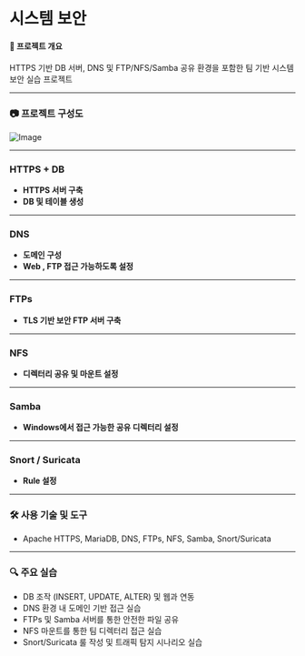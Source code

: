 # 시스템 보안

#### 📌 프로젝트 개요
HTTPS 기반 DB 서버, DNS 및 FTP/NFS/Samba 공유 환경을 포함한 팀 기반 시스템 보안 실습 프로젝트

---

### 📷 프로젝트 구성도

![Image](https://github.com/user-attachments/assets/6a3b8a60-3f23-4559-b006-188be6246c19)

---

### HTTPS + DB

- **HTTPS 서버 구축**
- **DB 및 테이블 생성**

---

### DNS

- **도메인 구성**
- **Web , FTP 접근 가능하도록 설정**

---

### FTPs

- **TLS 기반 보안 FTP 서버 구축**

---

### NFS

- **디렉터리 공유 및 마운트 설정**

---

### Samba

- **Windows에서 접근 가능한 공유 디렉터리 설정**

---

### Snort / Suricata

- **Rule 설정**

---

### 🛠 사용 기술 및 도구

- Apache HTTPS, MariaDB, DNS, FTPs, NFS, Samba, Snort/Suricata

---

### 🔍 주요 실습

- DB 조작 (INSERT, UPDATE, ALTER) 및 웹과 연동
- DNS 환경 내 도메인 기반 접근 실습
- FTPs 및 Samba 서버를 통한 안전한 파일 공유
- NFS 마운트를 통한 팀 디렉터리 접근 실습
- Snort/Suricata 룰 작성 및 트래픽 탐지 시나리오 실습
